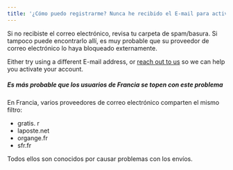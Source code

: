```yaml
---
title: '¿Cómo puedo registrarme? Nunca he recibido el E-mail para activar mi cuenta!'
---
```


Si no recibiste el correo electrónico, revisa tu carpeta de spam/basura. Si tampoco puede encontrarlo allí, es muy probable que su proveedor de correo electrónico lo haya bloqueado externamente.

Either try using a different E-mail address, or [reach out to us](https://discord.freesewing.org/) so we can help you activate your account.

<Note>

##### Es más probable que los usuarios de Francia se topen con este problema

En Francia, varios proveedores de correo electrónico comparten el mismo filtro:

-   gratis. r
-   laposte.net
-   organge.fr
-   sfr.fr

Todos ellos son conocidos por causar problemas con los envíos.

</Note>
